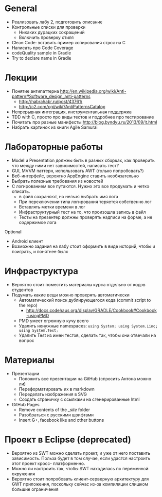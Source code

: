 # General
  - Реализовать лабу 2, подготовить описание
  - Контрольные списки для проверки
    - Никаких дурацких сокращений
    - Включить проверку стиля
  - Clean Code: вставить пример копирования строк на С
  - Написать про Code Coverage
  - codeQuality sample in Gradle
  - Try to declare name in Gradle

# Лекции
  - Понятие антипаттерна <http://en.wikipedia.org/wiki/Anti-pattern#Software_design_anti-patterns>
    - <http://habrahabr.ru/post/43761/>
    - <http://c2.com/cgi/wiki?AntiPatternsCatalog>
  - Непрерывная интеграция, инструментальная поддержка
  - TDD with C, просто про виды тестов и подробнее про тестирование
  - Почитать про разные манифесты <http://blog.byndyu.ru/2013/09/it.html>
  - Набрать картинок из книги Agile Samurai

# Лабораторные работы
  - Model и Presentation должны быть в разных сборках,
    как проверить что между ними нет зависимостей, написать тест?
  - GUI, MVVM паттерн, использовать AWT (только попробовать?)
  - Веб-интерфейс, вероятно AppEngine ставить необязательно
  - Выбрать полезные требования из новостей
  - С логированием все путаются. Нужно это все продумать и четко описать.
    - в файл сохраняют, но нельзя выбрать имя лога
    - При переключении типа логирования теряется собственно лог
    - Вставлять метки времени в лог
    - Инфраструктурный тест на то, что произошла запись в файл
    - Тесты на презентер должны проверять надписи на форме, а не содержимое лога

Optional
  - Android клиент
  - Возможно задания на лабу стоит оформить в виде историй, чтобы и поиграть, и
    понятнее было

# Инфраструктура
  - Вероятно стоит поместить материалы курса отдельно от кодов студентов
  - Подумать какие вещи можно проверять автоматически
    - Автоматический поиск дублирующегося кода (commit script to the repo)
      - <http://docs.codehaus.org/display/GRADLE/Cookbook#Cookbook-usingPMD>
    - PMD умеет огромную кучу всего
    - Удалить ненужные namespaces: `using System; using System.Linq; using System.Text;`
    - Удалить Test из имен тестов, сделать так, чтобы они отвечали на вопрос

# Материалы
  - Презентации
    - Положить все презентации на GitHub (спросить Антона можно ли)
    - Переформатировать их в markdown
    - Переделать изображения в SVG
    - Создать страничку с сcылками на сгенерированные html
  - GitHub Pages
    - Remove contents of the *_site* folder
    - Разобраться с русскими шрифтами
    - Insert G+, facebook like and other buttons

# Проект в Eclipse (deprecated)
  - Вероятно из SWT можно сделать проект, и уже от него поставить зависимость.
    Польза будет в том случае, если удастся настроить этот проект кросс-
    платформенно.
  - Можно ли настроить так, чтобы SWT находилась по переменной окружения
  - Вероятно стоит попробовать клиент-серверную архитектуру для GWT приложения,
    поскольку сейчас из-за компиляции слишком большие ограничения